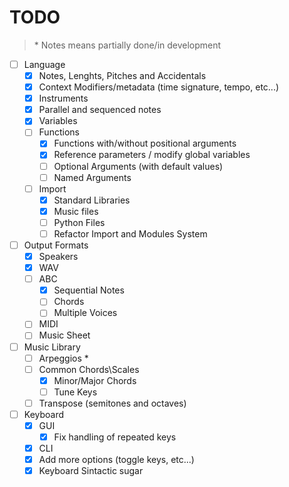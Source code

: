 # TODO
 > \* Notes means partially done/in development

 - [ ] Language
    - [x] Notes, Lenghts, Pitches and Accidentals
    - [x] Context Modifiers/metadata (time signature, tempo, etc...)
    - [x] Instruments
    - [x] Parallel and sequenced notes
    - [x] Variables
    - [ ] Functions
        - [x] Functions with/without positional arguments
        - [x] Reference parameters / modify global variables
        - [ ] Optional Arguments (with default values)
        - [ ] Named Arguments
    - [ ] Import
        - [x] Standard Libraries
        - [x] Music files
        - [ ] Python Files
        - [ ] Refactor Import and Modules System
 - [ ] Output Formats
    - [x] Speakers
    - [x] WAV
    - [ ] ABC
        - [x] Sequential Notes
        - [ ] Chords
        - [ ] Multiple Voices
    - [ ] MIDI
    - [ ] Music Sheet
 - [ ] Music Library
    - [ ] Arpeggios \*
    - [ ] Common Chords\Scales
        - [x] Minor/Major Chords
        - [ ] Tune Keys
    - [ ] Transpose (semitones and octaves)
 - [ ] Keyboard
    - [x] GUI
        - [x] Fix handling of repeated keys
    - [x] CLI
    - [x] Add more options (toggle keys, etc...)
    - [x] Keyboard Sintactic sugar
